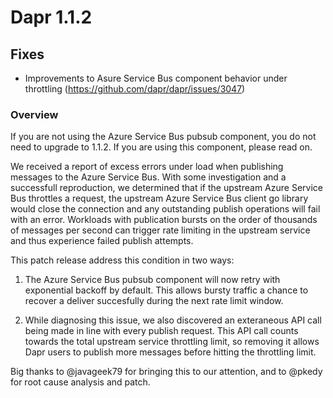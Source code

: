   
# Dapr 1.1.2

## Fixes

* Improvements to Asure Service Bus component behavior under throttling (https://github.com/dapr/dapr/issues/3047)

### Overview

If you are not using the Azure Service Bus pubsub component, you do not need to upgrade to 1.1.2. If you are using this component, please read on.

We received a report of excess errors under load when publishing messages to the Azure Service Bus. With some investigation and a successfull reproduction, we determined that if the upstream Azure Service Bus throttles a request, the upstream Azure Service Bus client go library would close the connection and any outstanding publish operations will fail with an error. Workloads with publication bursts on the order of thousands of messages per second can trigger rate limiting in the upstream service and thus experience failed publish attempts.

This patch release address this condition in two ways:

1. The Azure Service Bus pubsub component will now retry with exponential backoff by default. This allows bursty traffic a chance to recover a deliver succesfully during the next rate limit window.

2. While diagnosing this issue, we also discovered an exteraneous API call being made in line with every publish request. This API call counts towards the total upstream service throttling limit, so removing it allows Dapr users to publish more messages before hitting the throttling limit.

Big thanks to @javageek79 for bringing this to our attention, and to @pkedy for root cause analysis and patch. 
